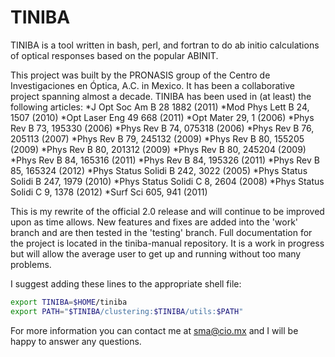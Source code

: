 TINIBA
===========================
TINIBA is a tool written in bash, perl, and fortran to do ab initio calculations of optical responses based on the popular ABINIT.

This project was built by the PRONASIS group of the Centro de Investigaciones en Óptica, A.C. in Mexico. It has been a collaborative project spanning almost a decade. TINIBA has been used in (at least) the following articles:
*J Opt Soc Am B 28 1882 (2011)
*Mod Phys Lett B 24, 1507 (2010)
*Opt Laser Eng 49 668 (2011)
*Opt Mater 29, 1 (2006)
*Phys Rev B 73, 195330 (2006)
*Phys Rev B 74, 075318 (2006)
*Phys Rev B 76, 205113 (2007)
*Phys Rev B 79, 245132 (2009)
*Phys Rev B 80, 155205 (2009)
*Phys Rev B 80, 201312 (2009)
*Phys Rev B 80, 245204 (2009)
*Phys Rev B 84, 165316 (2011)
*Phys Rev B 84, 195326 (2011)
*Phys Rev B 85, 165324 (2012)
*Phys Status Solidi B 242, 3022 (2005)
*Phys Status Solidi B 247, 1979 (2010)
*Phys Status Solidi C 8, 2604 (2008)
*Phys Status Solidi C 9, 1378 (2012)
*Surf Sci 605, 941 (2011)


This is my rewrite of the official 2.0 release and will continue to be improved upon as time allows. New features and fixes are added into the 'work' branch and are then tested in the 'testing' branch. Full documentation for the project is located in the tiniba-manual repository. It is a work in progress but will allow the average user to get up and running without too many problems.

I suggest adding these lines to the appropriate shell file:

```bash
export TINIBA=$HOME/tiniba
export PATH="$TINIBA/clustering:$TINIBA/utils:$PATH"
```

For more information you can contact me at sma@cio.mx and I will be happy to answer any questions.